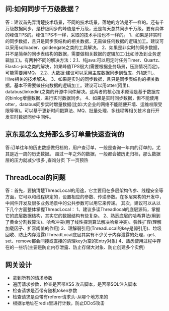 ## 问:如何同步千万级数据？
答：建议首先弄清楚技术场景，不同的技术场景，落地的方法是不一样的。还有千万级数据同步，是秒级同步的峰值是千万级，还是每天总共同步千万级，要有具体的峰值TPS的。峰值TPS不一样，采取的技术手段也不一样的。
1、如果是非实时的同步数据，且只是同步表结构的相关数据，无需做任何数据的逻辑加工。建议可以采用sqlloader、goldengate之类的工具解决。
2、如果是非实时的同步数据，并不是简单的同步表结构的数据，需要做相关数据的逻辑加工(比如涉及到业务逻辑加工)。有两种不同的解决方法：2.1、纯java:可以用定时任务Timer、Quartz、Elastic-job之类的解决，如果峰值TPS很大(需要根据业务场景，压测情况而定)，可能需要用MQ。
2.2、大数据:建议可以采用主库数据同步到备库，外加ETL、Hive相关的技术解决。
3、如果是实时的同步数据，且只是同步表结构的相关数据，基本不需要做任何数据的逻辑加工。建议可以用otter(阿里)、databus(linkedin)之类的开源中间件解决。这两者的核心技术原理是基于数据库的binlog增量数据，进行实时数据同步。
4、如果是实时同步数据，但不能使用otter，databus同步实时增量数据(比如:大企业的网络不能随便开墙、运维权限受限等等)。可以基于更新时间戳算法、MQ、批量处理、多线程等相关技术自行开发实时数据同步中间件。
## 京东是怎么支持那么多订单量快速查询的
答:订单往年的历史数据做归档的，用户查订单，一般是查询一年内的订单的，尤其是近一周的历史数据。 超过一年之外的数据，一般都会被历史归档，那么数据层的压力就减少很多 ,查询分页 下一页预热
## ThreadLocal的问题
答：首先，要搞清楚ThreadLocal的用途，它主要用在多层架构传参、线程安全等方面，它可以和线程绑定的，设置相应的参数、传递参数。在多层架构的开发中，中间件开发及很多业务场景中的公共参数可以用它来传递。
其次，建议可以从以下几个方面整体掌握ThreadLocal：
1、建议多读Threadlocal的底层源码，掌握它的底层数据结构，其实它的数据结构有些复杂。
2、熟悉底层的哈希算法(用到了黄金分割数算法)、哈希冲突(用了线性探测算法解决哈希冲突)、弹性扩容(理解加载因子、扩容阈值的作用)
3、理解弱引用(TnreadLocal的key是弱引用)、垃圾回收、防止内存泄露(ThreadLocal底层其实有不少关于内存泄露的处理，get、set、remove都会间接或直接的清理key为空的Entry对象)
4、熟悉使用过程中存在的一些坑(主要是防止内存泄露、防止存储大对象、防止创建多个实例)
## 网关设计

- 拿到所有的请求参数
- 遍历请求参数，检查是否带XSS 攻击脚本，是否带SQL注入脚本
- 检查请求是否带有随机token参数
- 检查请求是否带有referer请求头-从哪个地方来的
- 根据ip地址在redis里进行计数，防止DDoS攻击
